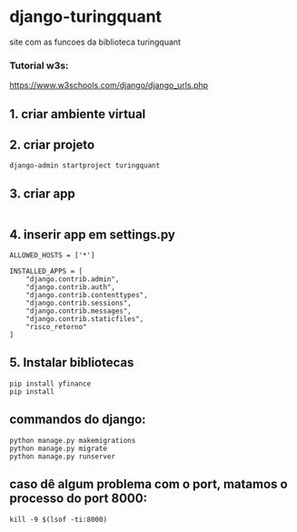 # django-turingquant
site com as funcoes da biblioteca turingquant

### Tutorial w3s:
https://www.w3schools.com/django/django_urls.php

## 1. criar ambiente virtual

## 2. criar projeto
```
django-admin startproject turingquant
```

## 3. criar app
```

```

## 4. inserir app em settings.py

```
ALLOWED_HOSTS = ['*']

INSTALLED_APPS = [
    "django.contrib.admin",
    "django.contrib.auth",
    "django.contrib.contenttypes",
    "django.contrib.sessions",
    "django.contrib.messages",
    "django.contrib.staticfiles",
    "risco_retorno"
]
```

## 5. Instalar bibliotecas
```
pip install yfinance
pip install 
```

## commandos do django:

```
python manage.py makemigrations
python manage.py migrate
python manage.py runserver
```

## caso dê algum problema com o port, matamos o processo do port 8000:
```
kill -9 $(lsof -ti:8000)
```
